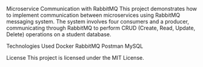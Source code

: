 Microservice Communication with RabbitMQ
This project demonstrates how to implement communication between microservices using RabbitMQ messaging system. The system involves four consumers and a producer, communicating through RabbitMQ to perform CRUD (Create, Read, Update, Delete) operations on a student database.

Technologies Used
Docker
RabbitMQ
Postman
MySQL

License
This project is licensed under the MIT License.
